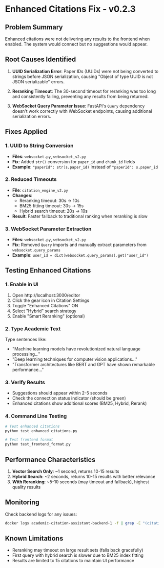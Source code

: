 # Enhanced Citations Fix - v0.2.3

## Problem Summary
Enhanced citations were not delivering any results to the frontend when enabled. The system would connect but no suggestions would appear.

## Root Causes Identified

1. **UUID Serialization Error**: Paper IDs (UUIDs) were not being converted to strings before JSON serialization, causing "Object of type UUID is not JSON serializable" errors.

2. **Reranking Timeout**: The 30-second timeout for reranking was too long and consistently failing, preventing any results from being returned.

3. **WebSocket Query Parameter Issue**: FastAPI's `Query` dependency doesn't work correctly with WebSocket endpoints, causing additional serialization errors.

## Fixes Applied

### 1. UUID to String Conversion
- **Files**: `websocket.py`, `websocket_v2.py`
- **Fix**: Added `str()` conversion for `paper_id` and `chunk_id` fields
- **Example**: `"paperId": str(s.paper_id)` instead of `"paperId": s.paper_id`

### 2. Reduced Timeouts
- **File**: `citation_engine_v2.py`
- **Changes**:
  - Reranking timeout: 30s → 10s
  - BM25 fitting timeout: 30s → 15s  
  - Hybrid search timeout: 20s → 10s
- **Result**: Faster fallback to traditional ranking when reranking is slow

### 3. WebSocket Parameter Extraction
- **Files**: `websocket.py`, `websocket_v2.py`
- **Fix**: Removed `Query` imports and manually extract parameters from `websocket.query_params`
- **Example**: `user_id = dict(websocket.query_params).get("user_id")`

## Testing Enhanced Citations

### 1. Enable in UI
1. Open http://localhost:3000/editor
2. Click the gear icon in Citation Settings
3. Toggle "Enhanced Citations" ON
4. Select "Hybrid" search strategy
5. Enable "Smart Reranking" (optional)

### 2. Type Academic Text
Type sentences like:
- "Machine learning models have revolutionized natural language processing..."
- "Deep learning techniques for computer vision applications..."
- "Transformer architectures like BERT and GPT have shown remarkable performance..."

### 3. Verify Results
- Suggestions should appear within 2-5 seconds
- Check the connection status indicator (should be green)
- Enhanced citations show additional scores (BM25, Hybrid, Rerank)

### 4. Command Line Testing
```bash
# Test enhanced citations
python test_enhanced_citations.py

# Test frontend format
python test_frontend_format.py
```

## Performance Characteristics

1. **Vector Search Only**: ~1 second, returns 10-15 results
2. **Hybrid Search**: ~2 seconds, returns 10-15 results with better relevance
3. **With Reranking**: ~5-10 seconds (may timeout and fallback), highest quality results

## Monitoring

Check backend logs for any issues:
```bash
docker logs academic-citation-assistant-backend-1 -f | grep -E "(citation|enhanced|rerank)"
```

## Known Limitations

- Reranking may timeout on large result sets (falls back gracefully)
- First query with hybrid search is slower due to BM25 index fitting
- Results are limited to 15 citations to maintain UI performance